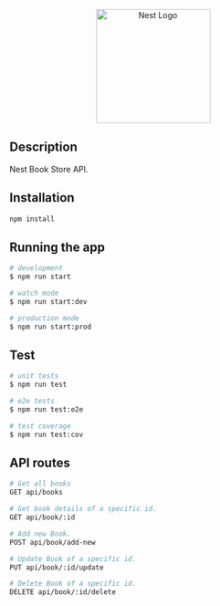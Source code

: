 <p align="center">
  <a href="http://nestjs.com/" target="blank"><img src="https://nestjs.com/img/logo-small.svg" width="200" alt="Nest Logo" /></a>
</p>

## Description

Nest Book Store API.

## Installation

```bash
npm install
```

## Running the app

```bash
# development
$ npm run start

# watch mode
$ npm run start:dev

# production mode
$ npm run start:prod
```

## Test

```bash
# unit tests
$ npm run test

# e2e tests
$ npm run test:e2e

# test coverage
$ npm run test:cov
```

## API routes

```bash
# Get all books
GET api/books

# Get book details of a specific id.
GET api/book/:id

# Add new Book.
POST api/book/add-new

# Update Book of a specific id.
PUT api/book/:id/update

# Delete Book of a specific id.
DELETE api/book/:id/delete
